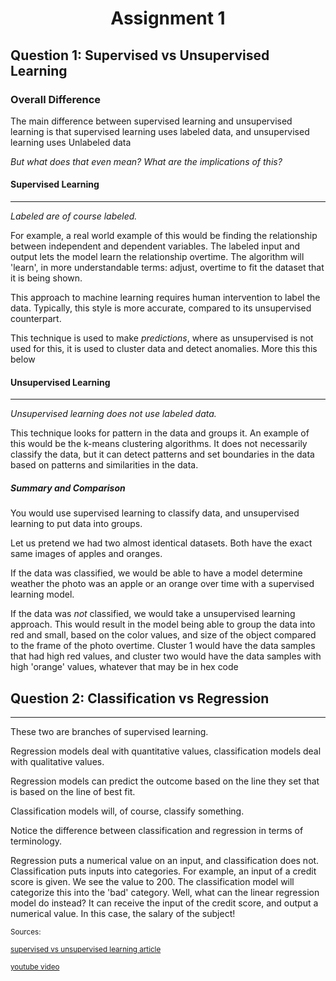 <h1 align='center'>
Assignment 1
</h1>

## Question 1: Supervised vs Unsupervised Learning

### Overall Difference

The main difference between supervised learning and unsupervised learning is
that supervised learning uses labeled data, and unsupervised learning
uses Unlabeled data

_But what does that even mean? What are the implications of this?_

#### Supervised Learning

---

_Labeled are of course labeled._

For example, a real world example of this would be finding the relationship
between independent and dependent variables. The labeled input and output
lets the model learn the relationship overtime. The algorithm will 'learn', in
more understandable terms: adjust, overtime to fit the dataset that it is being
shown.

This approach to machine learning requires human intervention to label the data.
Typically, this style is more accurate, compared to its unsupervised counterpart.

This technique is used to make _predictions_, where as unsupervised is not used
for this, it is used to cluster data and detect anomalies. More this this below

#### Unsupervised Learning

---

_Unsupervised learning does not use labeled data._

This technique looks for pattern in the data and groups it.
An example of this would be the k-means clustering algorithms.
It does not necessarily classify the data,
but it can detect patterns and set boundaries in the data based on patterns and
similarities in the data.

##### Summary and Comparison

You would use supervised learning to classify data, and unsupervised learning
to put data into groups.

Let us pretend we had two almost identical datasets. Both have the exact same
images of apples and oranges.

If the data was classified, we would be able
to have a model determine weather the photo was an apple or an orange over time
with a supervised learning model.

If the data was _not_ classified, we would take a unsupervised learning approach.
This would result in the model being able to group the data into red and small,
based on the color values, and size of the object compared to the frame of the
photo overtime. Cluster 1 would have the data samples that had high red values,
and cluster two would have the data samples with high 'orange' values,
whatever that may be in hex code

## Question 2: Classification vs Regression

---

These two are branches of supervised learning.

Regression models deal with quantitative values,
classification models deal with qualitative values.

Regression models can predict the outcome based on the line they set that
is based on the line of best fit.

Classification models will, of course, classify something.

Notice the difference between classification and regression in terms of
terminology.

Regression puts a numerical value on an input, and classification does not.
Classification puts inputs into categories. For example, an input of a credit
score is given. We see the value to 200. The classification model will
categorize this into the 'bad' category. Well, what can the linear regression
model do instead? It can receive the input of the credit score, and output
a numerical value. In this case, the salary of the subject!

<sub> Sources:

<sub> [supervised vs unsupervised learning article](https://www.ibm.com/think/topics/supervised-vs-unsupervised-learning)

<sub> [youtube video](https://www.youtube.com/watch?v=W01tIRP_Rqs&ab_channel=IBMTechnology)
